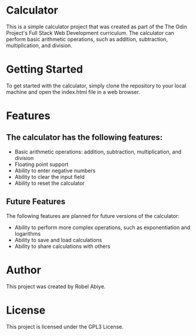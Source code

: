 # Calculator

This is a simple calculator project that was created as part of the The Odin Project's Full Stack Web Development curriculum. The calculator can perform basic arithmetic operations, such as addition, subtraction, multiplication, and division.

# Getting Started

To get started with the calculator, simply clone the repository to your local machine and open the index.html file in a web browser.

# Features

## The calculator has the following features:

-   Basic arithmetic operations: addition, subtraction, multiplication, and division
-   Floating point support
-   Ability to enter negative numbers
-   Ability to clear the input field
-   Ability to reset the calculator

## Future Features

The following features are planned for future versions of the calculator:

-   Ability to perform more complex operations, such as exponentiation and logarithms
-   Ability to save and load calculations
-   Ability to share calculations with others

# Author

This project was created by Robel Abiye.

# License

This project is licensed under the GPL3 License.
